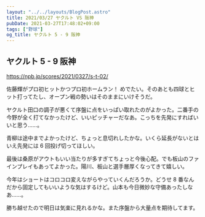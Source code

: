 ```yaml
---
layout: "../../layouts/BlogPost.astro"
title: 2021/03/27 ヤクルト VS 阪神
pubDate: 2021-03-27T17:48:02+09:00
tags: ["野球"]
og_title: ヤクルト 5 - 9 阪神
---
```


## ヤクルト 5 - 9 阪神

https://npb.jp/scores/2021/0327/s-t-02/

佐藤輝がプロ初ヒットかつプロ初ホームラン！ めでたい。そのあとも四球とヒット打ってたし、オープン戦の勢いはそのままにいけそうだ。

ヤクルト田口の調子が悪くて序盤に点をいっぱい取れたのがよかった。二番手の今野が全く打てなかったけど、いいピッチャーだなあ。こっちを先発にすればいいと思う……。

青柳は途中までよかったけど、ちょっと息切れしたかな。いくら延長がないとはいえ先発には 6 回投げ切ってほしい。

最後は桑原がアウトもいい当たりが多すぎてちょっと今後心配。でも板山のファインプレイもあってよかった。陽川、板山と選手層厚くなってきて嬉しい。

今年はショートはコロコロ変えながらやっていくんだろうか。どうせ 8 番なんだから固定してもいいような気はするけど。山本も今日微妙な守備あったしなあ……。

勝ち越せたので明日は気楽に見れるかな。また序盤から大量点を期待してます。
